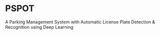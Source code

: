 # PSPOT
A Parking Management System with Automatic License Plate Detection &amp; Recognition using Deep Learning 
